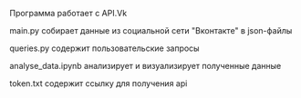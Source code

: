 Программа работает с API.Vk

main.py собирает данные из социальной сети "Вконтакте" в json-файлы

queries.py cодержит пользовательские запросы

analyse_data.ipynb анализирует и визуализирует полученные данные

token.txt содержит ссылку для получения api
